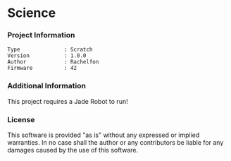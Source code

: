 Science
================



### Project Information
```
Type              : Scratch
Version           : 1.0.0
Author            : Rachelfon
Firmware          : 42
```

### Additional Information
This project requires a Jade Robot to run!

### License
This software is provided "as is" without any expressed or implied warranties.  In no case shall the author or any contributors be liable for any damages caused by the use of this software.

